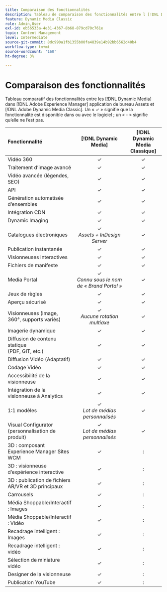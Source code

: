```yaml
---
title: Comparaison des fonctionnalités
description: Tableau de comparaison des fonctionnalités entre l [!DNL Dynamic Media] application de bureau [!DNL Adobe Experience Manager] dans [!DNL Adobe Dynamic Media Classic] Assets et .
feature: Dynamic Media Classic
role: Admin,User
exl-id: eb56533a-4e31-4367-8b68-879cd70c761e
topic: Content Management
level: Intermediate
source-git-commit: 8dc990a1fb1355b00fa4839e14b92bb6562d40b4
workflow-type: tm+mt
source-wordcount: '160'
ht-degree: 3%

---
```


# Comparaison des fonctionnalités

Tableau comparatif des fonctionnalités entre les [!DNL Dynamic Media] dans [!DNL Adobe Experience Manager] application de bureau Assets et [!DNL Adobe Dynamic Media Classic]. Un « ✓ » signifie que la fonctionnalité est disponible dans ou avec le logiciel ; un « - » signifie qu’elle ne l’est pas.

| Fonctionnalité | [!DNL Dynamic Media] | [!DNL Dynamic Media<br>Classique] |
| :--- | :---: | :---: |
| Vidéo 360 | ✓ | ✓ |
| Traitement d’image avancé | ✓ | ✓ |
| Vidéo avancée (légendes, SEO) | ✓ | ✓ |
| API | ✓ | ✓ |
| Génération automatisée d’ensembles | ✓ | ✓ |
| Intégration CDN | ✓ | ✓ |
| Dynamic Imaging | ✓ | ✓ |
| Catalogues électroniques | ✓<br>*Assets + InDesign Server* | ✓ |
| Publication instantanée | ✓ | ✓ |
| Visionneuses interactives | ✓ | ✓ |
| Fichiers de manifeste | ✓ | ✓ |
| Media Portal | ✓<br>*Connu sous le nom de « Brand Portal »* | ✓ |
| Jeux de règles | ✓ | ✓ |
| Aperçu sécurisé | ✓ | ✓ |
| Visionneuses (image, 360°, supports variés) | ✓<br>*Aucune rotation multiaxe* | ✓ |
| Imagerie dynamique | ✓ | ✓ |
| Diffusion de contenu statique <br>(PDF, GIT, etc.) | ✓ | ✓ |
| Diffusion Vidéo (Adaptatif) | ✓ | ✓ |
| Codage Vidéo | ✓ | ✓ |
| Accessibilité de la visionneuse | ✓ | ✓ |
| Intégration de la visionneuse à Analytics | ✓ | ✓ |
| 1:1 modèles | ✓<br>*Lot de médias personnalisés* | ✓ |
| Visual Configurator<br>(personnalisation de produit) | ✓<br>*Lot de médias personnalisés* | ✓ |
| 3D : composant Experience Manager Sites<br>WCM | ✓ | : |
| 3D : visionneuse d’expérience interactive | ✓ | : |
| 3D : publication de fichiers AR/VR et 3D principaux | ✓ | : |
| Carrousels | ✓ | : |
| Média Shoppable/Interactif : Images | ✓ | : |
| Média Shoppable/Interactif : Vidéo | ✓ | : |
| Recadrage intelligent : Images | ✓ | : |
| Recadrage intelligent : vidéo | ✓ | : |
| Sélection de miniature vidéo | ✓ | : |
| Designer de la visionneuse | ✓ | : |
| Publication YouTube | ✓ | : |
